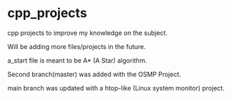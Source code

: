 # cpp_projects

cpp projects to improve my knowledge on the subject.

Will be adding more files/projects in the future.

a_start file is meant to be A* (A Star) algorithm.

Second branch(master) was added with the OSMP Project.

main branch was updated with a htop-like (Linux system monitor) project.
